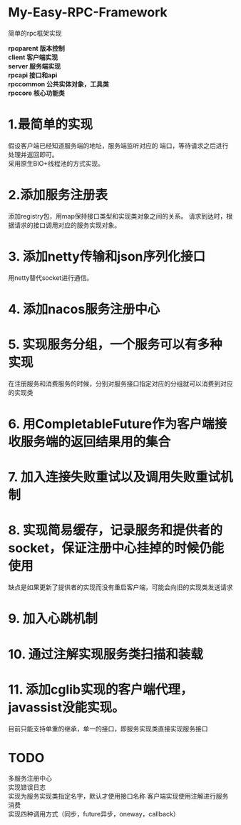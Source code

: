 # My-Easy-RPC-Framework
简单的rpc框架实现

**rpcparent 版本控制**  
**client 客户端实现**  
**server 服务端实现**  
**rpcapi 接口和api**  
**rpccommon  公共实体对象，工具类**  
**rpccore  核心功能类**

# 1.最简单的实现
假设客户端已经知道服务端的地址，服务端监听对应的
端口，等待请求之后进行处理并返回即可。  
采用原生BIO+线程池的方式实现。
# 2.添加服务注册表
添加registry包，用map保持接口类型和实现类对象之间的关系。
请求到达时，根据请求的接口调用对应的服务实现对象。
# 3. 添加netty传输和json序列化接口
用netty替代socket进行通信。
# 4. 添加nacos服务注册中心
# 5. 实现服务分组，一个服务可以有多种实现
在注册服务和消费服务的时候，分别对服务接口指定对应的分组就可以消费到对应的实现类
# 6. 用CompletableFuture作为客户端接收服务端的返回结果用的集合
# 7. 加入连接失败重试以及调用失败重试机制
# 8. 实现简易缓存，记录服务和提供者的socket，保证注册中心挂掉的时候仍能使用
缺点是如果更新了提供者的实现而没有重启客户端，可能会向旧的实现类发送请求
# 9. 加入心跳机制
# 10. 通过注解实现服务类扫描和装载
# 11. 添加cglib实现的客户端代理，javassist没能实现。
目前只能支持单重的继承，单一的接口，即服务实现类直接实现服务接口
# TODO
多服务注册中心    
实现错误日志  
实现为服务实现类指定名字，默认才使用接口名称
客户端实现使用注解进行服务消费   
实现四种调用方式（同步，future异步，oneway，callback）

